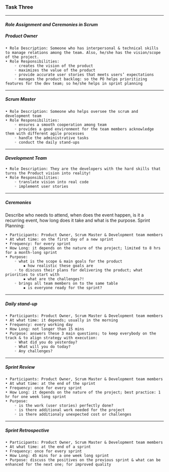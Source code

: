 ### Task Three

---

#### _Role Assignment and Ceremonies in Scrum_

##### Product Owner

    • Role Description: Someone who has interpersonal & technical skills to manage relations among the team. Also, he/she has the vision/scope of the project.
    • Role Responsibilities:
        ◦ creates the vision of the product
        ◦ maximizes the value of the product
        ◦ provide accurate user stories that meets users’ expectations
        ◦ manages the product backlog: so the PO helps prioritizing features for the dev team; so he/she helps in sprint planning

---

##### Scrum Master

    • Role Description: Someone who helps oversee the scrum and development team
    • Role Responsibilities:
        ◦ ensures a smooth cooperation among team
        ◦ provides a good environment for the team members acknowledge them with different agile processes
        ◦ handle the administrative tasks
        ◦ conduct the daily stand-ups

---

#### _Development Team_

    • Role Description: They are the developers with the hard skills that turns the Product vision into reality!
    • Role Responsibilities:
        ◦ translate vision into real code
        ◦ implement user stories

---

##### _Ceremonies_

Describe who needs to attend, when does the event happen, is it a recurring event, how long does it take and what is the purpose.
Sprint Planning:

    • Participants: Product Owner, Scrum Master & Development team members
    • At what time: on the first day of a new sprint
    • Frequency: for every sprint
    • How Long: it depends on the nature of the project; limited to 8 hrs for a month-long sprint
    • Purpose:
        ◦ what is the scope & main goals for the product
            ▪ how realistic these goals are
        ◦ to discuss their plans for delivering the product; what priorities to start with
            ▪ what are the challenges?!
        ◦ brings all team members on to the same table
            ▪ is everyone ready for the sprint?

---

##### _Daily stand-up_

    • Participants: Product Owner, Scrum Master & Development team members
    • At what time: it depends; usually in the morning
    • Frequency: every working day
    • How Long: not longer than 15 mins
    • Purpose: answers these 3 main questions; to keep everybody on the track & to align strategy with execution:
        ◦ What did you do yesterday?
        ◦ What will you do today?
        ◦ Any challenges?

---

##### _Sprint Review_

    • Participants: Product Owner, Scrum Master & Development team members
    • At what time: at the end of the sprint
    • Frequency: once for every sprint
    • How Long: it depends on the nature of the project; best practice: 1 hr for one week long sprint
    • Purpose:
        ◦ is the work (user stories) perfectly done?
        ◦ is there additional work needed for the project
        ◦ is there additionaly unexpected cost or challenges

---

##### _Sprint Retrospective_

    • Participants: Product Owner, Scrum Master & Development team members
    • At what time: at the end of a sprint
    • Frequency: once for every sprint
    • How Long: 45 mins for a one week long sprint
    • Purpose: discuss the positives on the previous sprint & what can be enhanced for the next one; for improved quality
